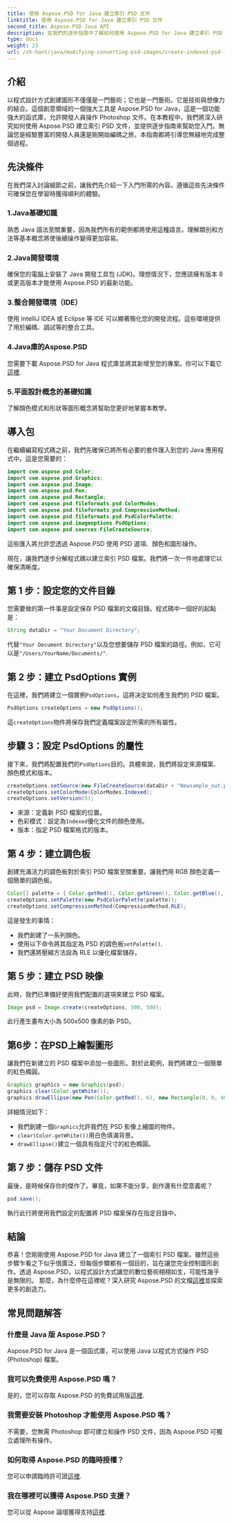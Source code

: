 ```yaml
---
title: 使用 Aspose.PSD for Java 建立索引 PSD 文件
linktitle: 使用 Aspose.PSD for Java 建立索引 PSD 文件
second_title: Aspose.PSD Java API
description: 在我們的逐步指南中了解如何使用 Aspose.PSD for Java 建立索引 PSD 檔案。現在就加入，探索無限的藝術可能性。
type: docs
weight: 23
url: /zh-hant/java/modifying-converting-psd-images/create-indexed-psd-files/
---
```

## 介紹
以程式設計方式創建圖形不僅僅是一門藝術；它也是一門藝術。它是技術與想像力的結合。這個創意領域的一個強大工具是 Aspose.PSD for Java，這是一個功能強大的函式庫，允許開發人員操作 Photoshop 文件。在本教程中，我們將深入研究如何使用 Aspose.PSD 建立索引 PSD 文件，並提供逐步指南來幫助您入門。無論您是經驗豐富的開發人員還是剛開始編碼之旅，本指南都將引導您無縫地完成整個過程。
## 先決條件
在我們深入討論細節之前，讓我們先介紹一下入門所需的內容。遵循這些先決條件可確保您在學習時獲得順利的體驗。
### 1.Java基礎知識
熟悉 Java 語法至關重要，因為我們所有的範例都將使用這種語言。理解類別和方法等基本概念將使後續操作變得更加容易。
### 2.Java開發環境
確保您的電腦上安裝了 Java 開發工具包 (JDK)。理想情況下，您應該擁有版本 8 或更高版本才能使用 Aspose.PSD 的最新功能。
### 3.整合開發環境（IDE）
使用 IntelliJ IDEA 或 Eclipse 等 IDE 可以顯著簡化您的開發流程。這些環境提供了用於編碼、調試等的整合工具。
### 4.Java庫的Aspose.PSD
您需要下載 Aspose.PSD for Java 程式庫並將其新增至您的專案。你可以下載它[這裡](https://releases.aspose.com/psd/java/).
### 5.平面設計概念的基礎知識
了解顏色模式和形狀等圖形概念將幫助您更好地掌握本教學。
## 導入包
在繼續編寫程式碼之前，我們先確保已將所有必要的套件匯入到您的 Java 應用程式中。這是您需要的：
```java
import com.aspose.psd.Color;
import com.aspose.psd.Graphics;
import com.aspose.psd.Image;
import com.aspose.psd.Pen;
import com.aspose.psd.Rectangle;
import com.aspose.psd.fileformats.psd.ColorModes;
import com.aspose.psd.fileformats.psd.CompressionMethod;
import com.aspose.psd.fileformats.psd.PsdColorPalette;
import com.aspose.psd.imageoptions.PsdOptions;
import com.aspose.psd.sources.FileCreateSource;
```
這些匯入將允許您透過 Aspose.PSD 使用 PSD 選項、顏色和圖形操作。

現在，讓我們逐步分解程式碼以建立索引 PSD 檔案。我們將一次一件地處理它以確保清晰度。
## 第 1 步：設定您的文件目錄
您需要做的第一件事是設定保存 PSD 檔案的文檔目錄。程式碼中一個好的起點是：
```java
String dataDir = "Your Document Directory";
```
代替`"Your Document Directory"`以及您想要儲存 PSD 檔案的路徑。例如，它可以是`"/Users/YourName/Documents/"`.
## 第 2 步：建立 PsdOptions 實例
在這裡，我們將建立一個實例`PsdOptions`，這將決定如何產生我們的 PSD 檔案。
```java
PsdOptions createOptions = new PsdOptions();
```
這`createOptions`物件將保存我們定義檔案設定所需的所有屬性。 
## 步驟 3：設定 PsdOptions 的屬性
接下來，我們將配置我們的`PsdOptions`目的。具體來說，我們將設定來源檔案、顏色模式和版本。 
```java
createOptions.setSource(new FileCreateSource(dataDir + "Newsample_out.psd", false));
createOptions.setColorMode(ColorModes.Indexed);
createOptions.setVersion(5);
```
- 來源：定義新 PSD 檔案的位置。
- 色彩模式：設定為`Indexed`優化文件的顏色使用。
- 版本：指定 PSD 檔案格式的版本。
## 第 4 步：建立調色板
創建充滿活力的調色板對於索引 PSD 檔案至關重要。讓我們用 RGB 顏色定義一個簡單的調色板。
```java
Color[] palette = { Color.getRed(), Color.getGreen(), Color.getBlue(), Color.getYellow() };
createOptions.setPalette(new PsdColorPalette(palette));
createOptions.setCompressionMethod(CompressionMethod.RLE);
```
這是發生的事情：
- 我們創建了一系列顏色。
- 使用以下命令將其指定為 PSD 的調色板`setPalette()`.
- 我們還將壓縮方法設為 RLE 以優化檔案儲存。
## 第 5 步：建立 PSD 映像
此時，我們已準備好使用我們配置的選項來建立 PSD 檔案。
```java
Image psd = Image.create(createOptions, 500, 500);
```
此行產生畫布大小為 500x500 像素的新 PSD。
## 第6步：在PSD上繪製圖形
讓我們在新建立的 PSD 檔案中添加一些圖形。對於此範例，我們將建立一個簡單的紅色橢圓。
```java
Graphics graphics = new Graphics(psd);
graphics.clear(Color.getWhite());
graphics.drawEllipse(new Pen(Color.getRed(), 6), new Rectangle(0, 0, 400, 400));
```
詳細情況如下：
- 我們創建一個`Graphics`允許我們在 PSD 影像上繪圖的物件。
- `clear(Color.getWhite())`用白色填滿背景。
- `drawEllipse()`建立一個具有指定尺寸的紅色橢圓。
## 第 7 步：儲存 PSD 文件
最後，是時候保存你的傑作了。畢竟，如果不能分享，創作還有什麼意義呢？
```java
psd.save();
```
執行此行將使用我們設定的配置將 PSD 檔案保存在指定目錄中。
## 結論
恭喜！您剛剛使用 Aspose.PSD for Java 建立了一個索引 PSD 檔案。雖然這些步驟乍看之下似乎很廣泛，但每個步驟都有一個目的，旨在讓您完全控制圖形創作。透過 Aspose.PSD，以程式設計方式讓您的數位藝術栩栩如生，可能性幾乎是無限的。
那麼，為什麼停在這裡呢？深入研究 Aspose.PSD 的文檔[這裡](https://reference.aspose.com/psd/java/)並探索更多的創造力。
## 常見問題解答
### 什麼是 Java 版 Aspose.PSD？
Aspose.PSD for Java 是一個函式庫，可以使用 Java 以程式方式操作 PSD (Photoshop) 檔案。
### 我可以免費使用 Aspose.PSD 嗎？
是的，您可以存取 Aspose.PSD 的免費試用版[這裡](https://releases.aspose.com/).
### 我需要安裝 Photoshop 才能使用 Aspose.PSD 嗎？
不需要，您無需 Photoshop 即可建立和操作 PSD 文件，因為 Aspose.PSD 可獨立處理所有操作。
### 如何取得 Aspose.PSD 的臨時授權？
您可以申請臨時許可證[這裡](https://purchase.aspose.com/temporary-license/).
### 我在哪裡可以獲得 Aspose.PSD 支援？
您可以從 Aspose 論壇獲得支持[這裡](https://forum.aspose.com/c/psd/34).